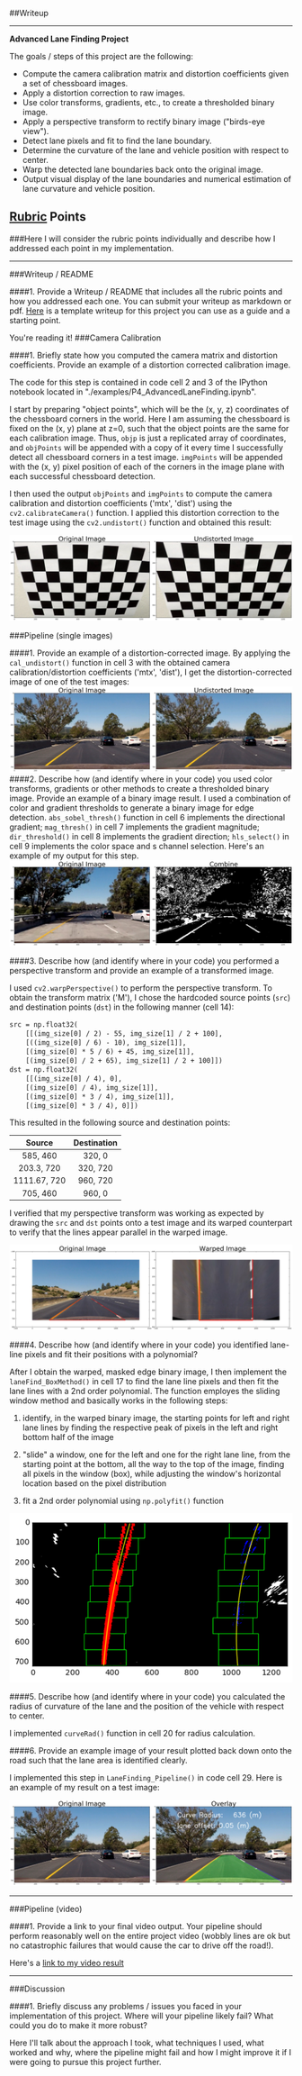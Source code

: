 ##Writeup

---

**Advanced Lane Finding Project**

The goals / steps of this project are the following:

* Compute the camera calibration matrix and distortion coefficients given a set of chessboard images.
* Apply a distortion correction to raw images.
* Use color transforms, gradients, etc., to create a thresholded binary image.
* Apply a perspective transform to rectify binary image ("birds-eye view").
* Detect lane pixels and fit to find the lane boundary.
* Determine the curvature of the lane and vehicle position with respect to center.
* Warp the detected lane boundaries back onto the original image.
* Output visual display of the lane boundaries and numerical estimation of lane curvature and vehicle position.

[//]: # (Image References)

[image1]: ./examples/undistort_xz.png "Undistorted"
[image2]: ./examples/distort_correct_xz.png "distort correction"
[image3]: ./examples/edge_detection_xz.png "Binary Example"
[image4]: ./examples/perspective_trans_xz.png "Warp Example"
[image5]: ./examples/lane_find_fit_xz.png "Fit Visual"
[image6]: ./examples/sample_xz.png "Output"
[video1]: ./project_video.mp4 "Video"

## [Rubric](https://review.udacity.com/#!/rubrics/571/view) Points
###Here I will consider the rubric points individually and describe how I addressed each point in my implementation.  

---
###Writeup / README

####1. Provide a Writeup / README that includes all the rubric points and how you addressed each one.  You can submit your writeup as markdown or pdf.  [Here](https://github.com/udacity/CarND-Advanced-Lane-Lines/blob/master/writeup_template.md) is a template writeup for this project you can use as a guide and a starting point.  

You're reading it!
###Camera Calibration

####1. Briefly state how you computed the camera matrix and distortion coefficients. Provide an example of a distortion corrected calibration image.

The code for this step is contained in code cell 2 and 3 of the IPython notebook located in "./examples/P4_AdvancedLaneFinding.ipynb".  

I start by preparing "object points", which will be the (x, y, z) coordinates of the chessboard corners in the world. Here I am assuming the chessboard is fixed on the (x, y) plane at z=0, such that the object points are the same for each calibration image.  Thus, `objp` is just a replicated array of coordinates, and `objPoints` will be appended with a copy of it every time I successfully detect all chessboard corners in a test image.  `imgPoints` will be appended with the (x, y) pixel position of each of the corners in the image plane with each successful chessboard detection.  

I then used the output `objPoints` and `imgPoints` to compute the camera calibration and distortion coefficients ('mtx', 'dist') using the `cv2.calibrateCamera()` function.  I applied this distortion correction to the test image using the `cv2.undistort()` function and obtained this result: 

![alt text][image1]

###Pipeline (single images)

####1. Provide an example of a distortion-corrected image.
By applying the `cal_undistort()` function in cell 3 with the obtained camera calibration/distortion coefficients ('mtx', 'dist'), I get the distortion-corrected image of one of the test images:
![alt text][image2]
####2. Describe how (and identify where in your code) you used color transforms, gradients or other methods to create a thresholded binary image.  Provide an example of a binary image result.
I used a combination of color and gradient thresholds to generate a binary image for edge detection. `abs_sobel_thresh()` function in cell 6 implements the directional gradient; `mag_thresh()` in cell 7 implements the gradient magnitude;  `dir_threshold()` in cell 8 implements the gradient direction; `hls_select()` in cell 9 implements the color space and s channel selection.  Here's an example of my output for this step. 
![alt text][image3]

####3. Describe how (and identify where in your code) you performed a perspective transform and provide an example of a transformed image.

I used `cv2.warpPerspective()` to perform the perspective transform. To obtain the transform matrix ('M'), I chose the hardcoded source points (`src`) and destination points (`dst`) in the following manner (cell 14):  

```
src = np.float32(
    [[(img_size[0] / 2) - 55, img_size[1] / 2 + 100],
    [((img_size[0] / 6) - 10), img_size[1]],
    [(img_size[0] * 5 / 6) + 45, img_size[1]],
    [(img_size[0] / 2 + 65), img_size[1] / 2 + 100]])
dst = np.float32(
    [[(img_size[0] / 4), 0],
    [(img_size[0] / 4), img_size[1]],
    [(img_size[0] * 3 / 4), img_size[1]],
    [(img_size[0] * 3 / 4), 0]])

```
This resulted in the following source and destination points:

| Source        | Destination   | 
|:-------------:|:-------------:| 
| 585, 460      | 320, 0        | 
| 203.3, 720      | 320, 720      |
| 1111.67, 720     | 960, 720      |
| 705, 460      | 960, 0        |

I verified that my perspective transform was working as expected by drawing the `src` and `dst` points onto a test image and its warped counterpart to verify that the lines appear parallel in the warped image.

![alt text][image4]

####4. Describe how (and identify where in your code) you identified lane-line pixels and fit their positions with a polynomial?

After I obtain the warped, masked edge binary image, I then implement the `laneFind_BoxMethod()` in cell 17 to find the lane line pixels and then fit the lane lines with a 2nd order polynomial. 
The function employes the sliding window method and basically works in the following steps:

1) identify, in the warped binary image, the starting points for left and right lane lines by finding the respective peak of pixels in the left and right bottom half of the image 

2) "slide" a window, one for the left and one for the right lane line, from the starting point at the bottom, all the way to the top of the image, finding all pixels in the window (box), while adjusting the window's horizontal location based on the pixel distribution

3) fit a 2nd order polynomial using `np.polyfit()` function


![alt text][image5]

####5. Describe how (and identify where in your code) you calculated the radius of curvature of the lane and the position of the vehicle with respect to center.

I implemented `curveRad()` function in cell 20 for radius calculation.

####6. Provide an example image of your result plotted back down onto the road such that the lane area is identified clearly.

I implemented this step in `LaneFinding_Pipeline()` in code cell 29.  Here is an example of my result on a test image:

![alt text][image6]

---

###Pipeline (video)

####1. Provide a link to your final video output.  Your pipeline should perform reasonably well on the entire project video (wobbly lines are ok but no catastrophic failures that would cause the car to drive off the road!).

Here's a [link to my video result](./project_video.mp4)

---

###Discussion

####1. Briefly discuss any problems / issues you faced in your implementation of this project.  Where will your pipeline likely fail?  What could you do to make it more robust?

Here I'll talk about the approach I took, what techniques I used, what worked and why, where the pipeline might fail and how I might improve it if I were going to pursue this project further.  

